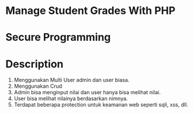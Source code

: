 # Manage Student Grades With PHP
# Secure Programming

# Description
1. Menggunakan Multi User admin dan user biasa.
2. Menggunakan Crud
3. Admin bisa menginput nilai dan user hanya bisa melihat nilai.
4. User bisa melihat nilainya berdasarkan nimnya.
5. Terdapat beberapa protection untuk keamanan web seperti sqli, xss, dll.
